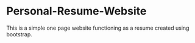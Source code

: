 # Personal-Resume-Website
This is a simple one page website functioning as a resume created using bootstrap.
